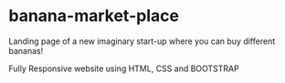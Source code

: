 # banana-market-place
Landing page of a new imaginary start-up where you can buy different bananas!

Fully Responsive website using HTML, CSS and BOOTSTRAP
